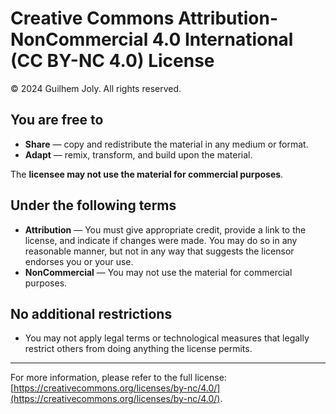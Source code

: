 
# Creative Commons Attribution-NonCommercial 4.0 International (CC BY-NC 4.0) License

© 2024 Guilhem Joly. All rights reserved.

## You are free to

- **Share** — copy and redistribute the material in any medium or format.
- **Adapt** — remix, transform, and build upon the material.

The **licensee may not use the material for commercial purposes**.

## Under the following terms

- **Attribution** — You must give appropriate credit, provide a link to the license, and indicate if changes were made. You may do so in any reasonable manner, but not in any way that suggests the licensor endorses you or your use.
- **NonCommercial** — You may not use the material for commercial purposes.

## No additional restrictions

- You may not apply legal terms or technological measures that legally restrict others from doing anything the license permits.

---

For more information, please refer to the full license: [https://creativecommons.org/licenses/by-nc/4.0/](https://creativecommons.org/licenses/by-nc/4.0/).
